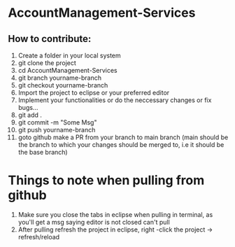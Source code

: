 # AccountManagement-Services

## How to contribute:
1. Create a folder in your local system
2. git clone the project
3. cd AccountManagement-Services
4. git branch yourname-branch
5. git checkout yourname-branch
6. Import the project to eclipse or your preferred editor
7. Implement your functionalities or do the neccessary changes or fix bugs... 
8. git add .
9. git commit -m "Some Msg"
10. git push <remote-name> yourname-branch
11. goto github make a PR from your branch to main branch (main should be the branch to which your changes should be merged to, i.e it should be the base branch)
  
  
# Things to note when pulling from github
1. Make sure you close the tabs in eclipse when pulling in terminal, as you'll get a msg saying editor is not closed can't pull
2. After pulling refresh the project in eclipse, right -click the project -> refresh/reload
  
